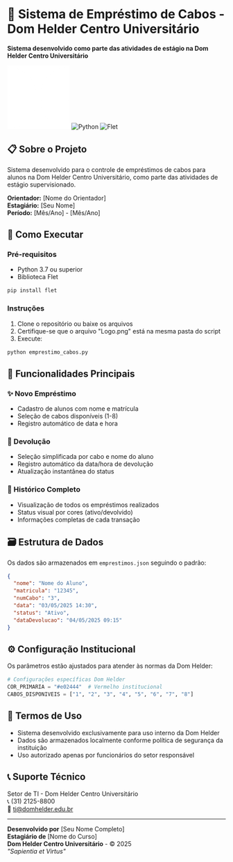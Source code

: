 # 📍 Sistema de Empréstimo de Cabos - Dom Helder Centro Universitário

**Sistema desenvolvido como parte das atividades de estágio na Dom Helder Centro Universitário**

![Dom Helder Logo](Logo.png)
![Python](https://img.shields.io/badge/Python-3.7%2B-blue)
![Flet](https://img.shields.io/badge/Flet-0.1.4-green)

## 📋 Sobre o Projeto

Sistema desenvolvido para o controle de empréstimos de cabos para alunos na Dom Helder Centro Universitário, como parte das atividades de estágio supervisionado.

**Orientador:** [Nome do Orientador]  
**Estagiário:** [Seu Nome]  
**Período:** [Mês/Ano] - [Mês/Ano]

## 🚀 Como Executar

### Pré-requisitos
- Python 3.7 ou superior
- Biblioteca Flet

```bash
pip install flet
```

### Instruções
1. Clone o repositório ou baixe os arquivos
2. Certifique-se que o arquivo "Logo.png" está na mesma pasta do script
3. Execute:

```bash
python emprestimo_cabos.py
```

## 🎯 Funcionalidades Principais

### ✨ Novo Empréstimo
- Cadastro de alunos com nome e matrícula
- Seleção de cabos disponíveis (1-8)
- Registro automático de data e hora

### 🔄 Devolução
- Seleção simplificada por cabo e nome do aluno
- Registro automático da data/hora de devolução
- Atualização instantânea do status

### 📜 Histórico Completo
- Visualização de todos os empréstimos realizados
- Status visual por cores (ativo/devolvido)
- Informações completas de cada transação

## 🗃️ Estrutura de Dados

Os dados são armazenados em `emprestimos.json` seguindo o padrão:

```json
{
  "nome": "Nome do Aluno",
  "matricula": "12345",
  "numCabo": "3",
  "data": "03/05/2025 14:30",
  "status": "Ativo",
  "dataDevolucao": "04/05/2025 09:15"
}
```

## ⚙️ Configuração Institucional

Os parâmetros estão ajustados para atender às normas da Dom Helder:

```python
# Configurações específicas Dom Helder
COR_PRIMARIA = "#e02444"  # Vermelho institucional
CABOS_DISPONIVEIS = ["1", "2", "3", "4", "5", "6", "7", "8"]
```

## 📌 Termos de Uso

- Sistema desenvolvido exclusivamente para uso interno da Dom Helder
- Dados são armazenados localmente conforme política de segurança da instituição
- Uso autorizado apenas por funcionários do setor responsável

## 📞 Suporte Técnico

Setor de TI - Dom Helder Centro Universitário  
📞 (31) 2125-8800  
📧 ti@domhelder.edu.br  

---

**Desenvolvido por** [Seu Nome Completo]  
**Estagiário de** [Nome do Curso]  
**Dom Helder Centro Universitário** - © 2025  
*"Sapientia et Virtus"*

